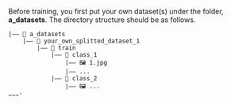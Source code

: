 Before training, you first put your own dataset(s) under the folder, **a_datasets**. The directory structure should be as follows.
~~~
|—— 📁 a_datasets 
	|—— 📁 your_own_splitted_dataset_1
		|—— 📁 train
			|—— 📁 class_1
				|—— 🖼️ 1.jpg
				|—— ...
			|—— 📁 class_2 
				|—— 🖼️ ...
~~~'
